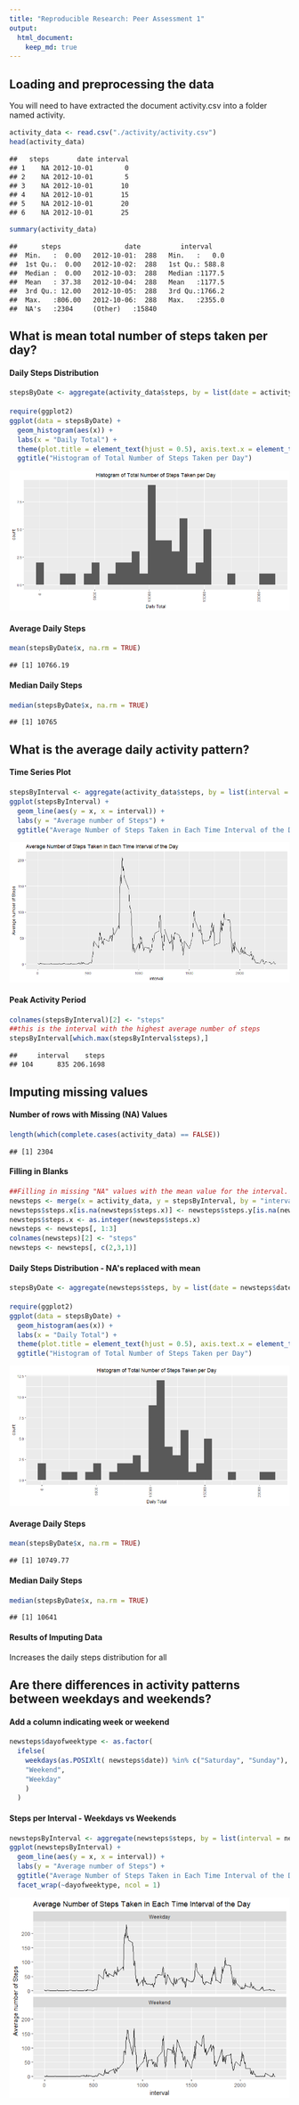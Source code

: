 ```yaml
---
title: "Reproducible Research: Peer Assessment 1"
output: 
  html_document:
    keep_md: true
---
```




## Loading and preprocessing the data
You will need to have extracted the document activity.csv into a folder named activity.


```r
activity_data <- read.csv("./activity/activity.csv")
head(activity_data)
```

```
##   steps       date interval
## 1    NA 2012-10-01        0
## 2    NA 2012-10-01        5
## 3    NA 2012-10-01       10
## 4    NA 2012-10-01       15
## 5    NA 2012-10-01       20
## 6    NA 2012-10-01       25
```

```r
summary(activity_data)
```

```
##      steps                date          interval     
##  Min.   :  0.00   2012-10-01:  288   Min.   :   0.0  
##  1st Qu.:  0.00   2012-10-02:  288   1st Qu.: 588.8  
##  Median :  0.00   2012-10-03:  288   Median :1177.5  
##  Mean   : 37.38   2012-10-04:  288   Mean   :1177.5  
##  3rd Qu.: 12.00   2012-10-05:  288   3rd Qu.:1766.2  
##  Max.   :806.00   2012-10-06:  288   Max.   :2355.0  
##  NA's   :2304     (Other)   :15840
```


## What is mean total number of steps taken per day?

#### Daily Steps Distribution

```r
stepsByDate <- aggregate(activity_data$steps, by = list(date = activity_data$date), FUN = sum )

require(ggplot2)
ggplot(data = stepsByDate) + 
  geom_histogram(aes(x)) +
  labs(x = "Daily Total") + 
  theme(plot.title = element_text(hjust = 0.5), axis.text.x = element_text(angle = 90, hjust = 0.8, vjust = 0.4)) +
  ggtitle("Histogram of Total Number of Steps Taken per Day")
```

![](PA1_template_files/figure-html/Daily1-1.png)<!-- -->
#### Average Daily Steps

```r
mean(stepsByDate$x, na.rm = TRUE)
```

```
## [1] 10766.19
```

#### Median Daily Steps

```r
median(stepsByDate$x, na.rm = TRUE)
```

```
## [1] 10765
```


## What is the average daily activity pattern?

#### Time Series Plot

```r
stepsByInterval <- aggregate(activity_data$steps, by = list(interval = activity_data$interval), FUN = mean, na.rm = TRUE)
ggplot(stepsByInterval) +
  geom_line(aes(y = x, x = interval)) +
  labs(y = "Average number of Steps") +
  ggtitle("Average Number of Steps Taken in Each Time Interval of the Day")
```

![](PA1_template_files/figure-html/Time1-1.png)<!-- -->

#### Peak Activity Period


```r
colnames(stepsByInterval)[2] <- "steps"
##this is the interval with the highest average number of steps
stepsByInterval[which.max(stepsByInterval$steps),]
```

```
##     interval    steps
## 104      835 206.1698
```
## Imputing missing values

#### Number of rows with Missing (NA) Values

```r
length(which(complete.cases(activity_data) == FALSE))
```

```
## [1] 2304
```

#### Filling in Blanks

```r
##Filling in missing "NA" values with the mean value for the interval.
newsteps <- merge(x = activity_data, y = stepsByInterval, by = "interval", all.x = TRUE)
newsteps$steps.x[is.na(newsteps$steps.x)] <- newsteps$steps.y[is.na(newsteps$steps.x)]
newsteps$steps.x <- as.integer(newsteps$steps.x)
newsteps <- newsteps[, 1:3]
colnames(newsteps)[2] <- "steps"
newsteps <- newsteps[, c(2,3,1)]
```

#### Daily Steps Distribution - NA's replaced with mean

```r
stepsByDate <- aggregate(newsteps$steps, by = list(date = newsteps$date), FUN = sum )

require(ggplot2)
ggplot(data = stepsByDate) + 
  geom_histogram(aes(x)) +
  labs(x = "Daily Total") + 
  theme(plot.title = element_text(hjust = 0.5), axis.text.x = element_text(angle = 90, hjust = 0.8, vjust = 0.4)) +
  ggtitle("Histogram of Total Number of Steps Taken per Day")
```

![](PA1_template_files/figure-html/Daily2-1.png)<!-- -->
#### Average Daily Steps

```r
mean(stepsByDate$x, na.rm = TRUE)
```

```
## [1] 10749.77
```

#### Median Daily Steps

```r
median(stepsByDate$x, na.rm = TRUE)
```

```
## [1] 10641
```
#### Results of Imputing Data
Increases the daily steps distribution for all

## Are there differences in activity patterns between weekdays and weekends?
#### Add a column indicating week or weekend

```r
newsteps$dayofweektype <- as.factor(
  ifelse(
    weekdays(as.POSIXlt( newsteps$date)) %in% c("Saturday", "Sunday"), 
    "Weekend", 
    "Weekday"
    )
  )
```

#### Steps per Interval - Weekdays vs Weekends 

```r
newstepsByInterval <- aggregate(newsteps$steps, by = list(interval = newsteps$interval, dayofweektype = newsteps$dayofweektype), FUN = mean, na.rm = TRUE)
ggplot(newstepsByInterval) +
  geom_line(aes(y = x, x = interval)) +
  labs(y = "Average number of Steps") +
  ggtitle("Average Number of Steps Taken in Each Time Interval of the Day") +
  facet_wrap(~dayofweektype, ncol = 1)
```

![](PA1_template_files/figure-html/Time2-1.png)<!-- -->

